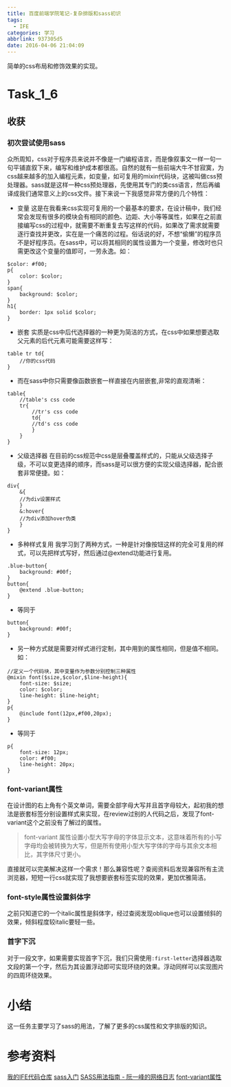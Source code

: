 ```yaml
---
title: 百度前端学院笔记-复杂排版和sass初识
tags:
  - IFE
categories: 学习
abbrlink: 937305d5
date: 2016-04-06 21:04:09
---
```

简单的css布局和修饰效果的实现。
<!-- more -->
# Task_1_6

## 收获

### 初次尝试使用sass
众所周知，css对于程序员来说并不像是一门编程语言，而是像叙事文一样一句一句平铺直叙下来，编写和维护成本都很高。自然的就有一些前端大牛不甘寂寞，为css越来越多的加入编程元素，如变量，如可复用的mixin代码块，这被叫做css预处理器。sass就是这样一种css预处理器，先使用其专门的类css语言，然后再编译成我们通常意义上的css文件。接下来说一下我感觉非常方便的几个特性：
- 变量
这是在我看来css实现可复用的一个最基本的要求，在设计稿中，我们经常会发现有很多的模块会有相同的颜色、边距、大小等等属性，如果在之前直接编写css的过程中，就需要不断重复去写这样的代码，如果改了需求就需要逐行查找并更改，实在是一个痛苦的过程。俗话说的好，不想“偷懒”的程序员不是好程序员。在sass中，可以将其相同的属性设置为一个变量，修改时也只需更改这个变量的值即可，一劳永逸。如：
````
$color: #f00;
p{
	color: $color;
}
span{
	background: $color;
}
h1{
	border: 1px solid $color;
}
````
- 嵌套
实质是css中后代选择器的一种更为简洁的方式，在css中如果想要选取父元素的后代元素可能需要这样写：
````
table tr td{
	//你的css代码
}
````
- 而在sass中你只需要像函数嵌套一样直接在内层嵌套,非常的直观清晰：
````
table{
    //table's css code
    tr{
        //tr's css code
        td{
        //td's css code
        }
    }
}
````
- 父级选择器
在目前的css规范中css是层叠覆盖样式的，只能从父级选择子级，不可以变更选择的顺序，而sass是可以很方便的实现父级选择器，配合嵌套非常便捷。如：
````
div{
    &{
    //为div设置样式
    }
    &:hover{
    //为div添加hover伪类
    }
}
````
- 多种样式复用
我学习到了两种方式，一种是针对像按钮这样的完全可复用的样式，可以先把样式写好，然后通过@extend功能进行复用。
````
.blue-button{
	background: #00f;
}
button{
	@extend .blue-button;
}
````
- 等同于
````
button{
	background: #00f;
}
````
- 另一种方式就是需要对样式进行定制，其中用到的属性相同，但是值不相同。如：
````
//定义一个代码块，其中变量作为参数分别控制三种属性
@mixin font($size,$color,$line-height){
	font-size: $size;
	color: $color;
	line-height: $line-height;
}
p{
	@include font(12px,#f00,20px);
}
````
- 等同于
````
p{
	font-size: 12px;
	color: #f00;
	line-height: 20px;
}
````

###  font-variant属性
在设计图的右上角有个英文单词，需要全部字母大写并且首字母较大，起初我的想法是嵌套标签分别设置样式来实现，在review过别的人代码之后，发现了font-variant这个之前没有了解过的属性。
>font-variant 属性设置小型大写字母的字体显示文本，这意味着所有的小写字母均会被转换为大写，但是所有使用小型大写字体的字母与其余文本相比，其字体尺寸更小。

直接就可以完美解决这样一个需求！那么兼容性呢？查阅资料后发现兼容所有主流浏览器，短短一行css就实现了我想要嵌套标签实现的效果，更加优雅简洁。

### font-style属性设置斜体字
之前只知道它的一个italic属性是斜体字，经过查阅发现oblique也可以设置倾斜的效果，倾斜程度较italic要轻一些。

### 首字下沉
对于一段文字，如果需要实现首字下沉，我们只需使用`:first-letter`选择器选取文段的第一个字，然后为其设置浮动即可实现环绕的效果。浮动同样可以实现图片的四周环绕效果。

# 小结
这一任务主要学习了sass的用法，了解了更多的css属性和文字排版的知识。


# 参考资料
[我的IFE代码仓库](https://github.com/xdlrt/IFE-1)
[sass入门](https://www.w3cplus.com/sassguide/)
[SASS用法指南 - 阮一峰的网络日志](https://www.ruanyifeng.com/blog/2012/06/sass.html)
[font-variant属性](https://www.w3school.com.cn/cssref/pr_font_font-variant.asp)